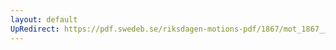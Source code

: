 ```yaml
---
layout: default
UpRedirect: https://pdf.swedeb.se/riksdagen-motions-pdf/1867/mot_1867__ak__00092/mot_1867__ak__00092_002.pdf
---
```

